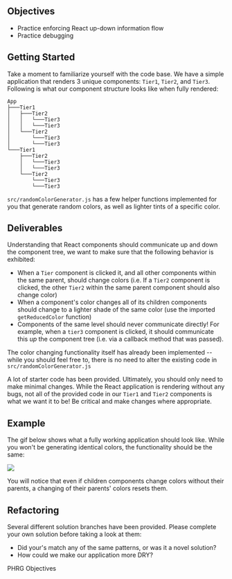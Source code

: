 ## Objectives

- Practice enforcing React up-down information flow
- Practice debugging

## Getting Started

Take a moment to familiarize yourself with the code base. We have a simple application that renders 3 unique components: `Tier1`, `Tier2`, and `Tier3`. Following is what our component structure looks like when fully rendered:
```
App
├───Tier1
│   ├───Tier2
│   │   └───Tier3
│   │   └───Tier3
│   └───Tier2
│       └───Tier3
│       └───Tier3
└───Tier1
    ├───Tier2
    │   └───Tier3
    │   └───Tier3
    └───Tier2
        └───Tier3
        └───Tier3
```

`src/randomColorGenerator.js` has a few helper functions implemented for you that generate random colors, as well as lighter tints of a specific color.

## Deliverables

Understanding that React components should communicate up and down the component tree, we want to make sure that the following behavior is exhibited:

- When a `Tier` component is clicked it, and all other components within the same parent, should change colors (i.e. If a `Tier2` component is clicked, the other `Tier2` within the same parent component should also change color)
- When a component's color changes all of its children components should change to a lighter shade of the same color (use the imported `getReducedColor` function)
- Components of the same level should never communicate directly! For example, when a `tier3` component is clicked, it should communicate this _up_ the component tree (i.e. via a callback method that was passed).

The color changing functionality itself has already been implemented -- while you should feel free to, there is no need to alter the existing code in `src/randomColorGenerator.js`

A lot of starter code has been provided. Ultimately, you should only need to make minimal changes. While the React application is rendering without any bugs, not all of the provided code in our `Tier1` and `Tier2` components is what we want it to be! Be critical and make changes where appropriate.

## Example

The gif below shows what a fully working application should look like. While you won't be generating identical colors, the functionality should be the same:

![](https://learn-verified.s3.amazonaws.com/sample-functionality.gif)

You will notice that even if children components change colors without their parents, a changing of their parents' colors resets them.

## Refactoring

Several different solution branches have been provided. Please complete your own solution before taking a look at them:
  - Did your's match any of the same patterns, or was it a novel solution?
  - How could we make our application more DRY?
<p data-visibility='hidden'>PHRG Objectives</p>

